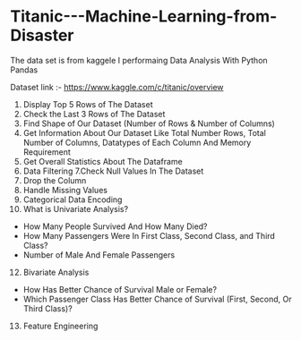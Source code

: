 # Titanic---Machine-Learning-from-Disaster

The data set is from kaggele I performaing Data Analysis With Python Pandas

Dataset link :- https://www.kaggle.com/c/titanic/overview

1. Display Top 5 Rows of The Dataset
2. Check the Last 3 Rows of The Dataset
3. Find Shape of Our Dataset (Number of Rows & Number of Columns)
4. Get Information About Our Dataset Like Total Number Rows, Total Number of Columns, Datatypes of Each Column And Memory Requirement
5. Get Overall Statistics About The Dataframe
6. Data Filtering
7.Check Null Values In The Dataset
8. Drop the Column
9. Handle Missing Values
10. Categorical Data Encoding
11. What is Univariate Analysis?
* How Many People Survived And How Many Died?
* How Many Passengers Were In First Class, Second Class, and Third Class?
* Number of Male And Female Passengers
12. Bivariate Analysis
* How Has Better Chance of Survival Male or Female?
* Which Passenger Class Has Better Chance of Survival (First, Second, Or Third Class)? 
13. Feature Engineering
